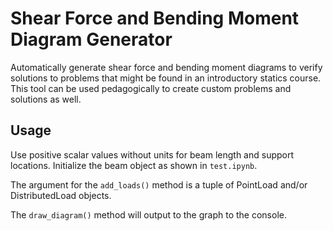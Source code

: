 # Shear Force and Bending Moment Diagram Generator
Automatically generate shear force and bending moment diagrams to verify solutions to problems that might be found in an introductory statics course. This tool can be used pedagogically to create custom problems and solutions as well.

## Usage
Use positive scalar values without units for beam length and support locations. Initialize the beam object as shown in `test.ipynb`.

The argument for the `add_loads()` method is a tuple of PointLoad and/or DistributedLoad objects.

The `draw_diagram()` method will output to the graph to the console.
